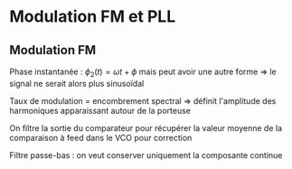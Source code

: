 # Modulation FM et PLL

## Modulation FM

Phase instantanée : $\phi_2(t) = \omega t + \phi$ mais peut avoir une autre forme => le signal ne serait alors plus sinusoïdal

Taux de modulation = encombrement spectral => définit l'amplitude des harmoniques apparaissant autour de la porteuse

On filtre la sortie du comparateur pour récupérer la valeur moyenne de la comparaison à feed dans le VCO pour correction

Filtre passe-bas : on veut conserver uniquement la composante continue
